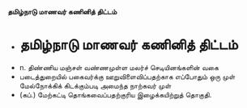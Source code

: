 **தமிழ்நாடு மாணவர் கணினித் திட்டம்**
- # தமிழ்நாடு மாணவர் கணினித் திட்டம்
- n. திண்ணிய மஞ்சள் வண்ணமுள்ள மலர்ச் செடியினங்களின் வகை
- படைத்துறையில் பகைவர்க்கு ஊறுவிளைவிப்பதற்காக எப்போதும் ஒரு முள் மேல்நோக்கிக் கிடக்கும்படி அமைந்த நாற்கவர் முள்
- (கப்.) மேற்கட்டி தொங்கவைப்பதற்குரிய இழைக்கயிற்றுத் தொகுதி.

